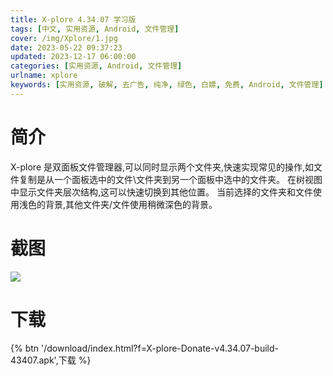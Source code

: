```yaml
---
title: X-plore 4.34.07 学习版
tags: [中文, 实用资源, Android, 文件管理]
cover: /img/Xplore/1.jpg
date: 2023-05-22 09:37:23
updated: 2023-12-17 06:00:00
categories: [实用资源, Android, 文件管理]
urlname: xplore
keywords: [实用资源, 破解, 去广告, 纯净, 绿色, 白嫖, 免费, Android, 文件管理]
---
```


# 简介

X-plore 是双面板文件管理器,可以同时显示两个文件夹,快速实现常见的操作,如文件复制是从一个面板选中的文件\文件夹到另一个面板中选中的文件夹。 在树视图中显示文件夹层次结构,这可以快速切换到其他位置。 当前选择的文件夹和文件使用浅色的背景,其他文件夹/文件使用稍微深色的背景。

# 截图

![](/img/Xplore/2.jpg)

# 下载

{% btn '/download/index.html?f=X-plore-Donate-v4.34.07-build-43407.apk',下载 %}
